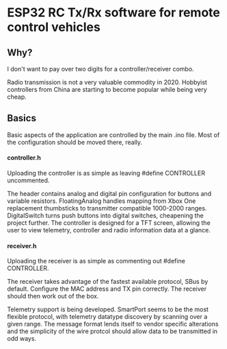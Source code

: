 # ESP32 RC Tx/Rx software for remote control vehicles

## Why?

I don't want to pay over two digits for a controller/receiver combo.

Radio transmission is not a very valuable commodity in 2020. Hobbyist controllers from China are starting to become popular while being very cheap.

## Basics

Basic aspects of the application are controlled by the main .ino file. Most of the configuration should be moved there, really.

#### controller.h

Uploading the controller is as simple as leaving #define CONTROLLER uncommented.

The header contains analog and digital pin configuration for buttons and variable resistors.
FloatingAnalog handles mapping from Xbox One replacement thumbsticks to transmitter compatible 1000-2000 ranges.
DigitalSwitch turns push buttons into digital switches, cheapening the project further.
The controller is designed for a TFT screen, allowing the user to view telemetry, controller and radio information data at a glance.

#### receiver.h

Uploading the receiver is as simple as commenting out #define CONTROLLER.

The receiver takes advantage of the fastest available protocol, SBus by default. 
Configure the MAC address and TX pin correctly. 
The receiver should then work out of the box.

Telemetry support is being developed.
SmartPort seems to be the most flexible protocol, with telemetry datatype discovery by scanning over a given range.
The message format lends itself to vendor specific alterations and the simplicity of the wire protcol should allow data to be transmitted in odd ways.
